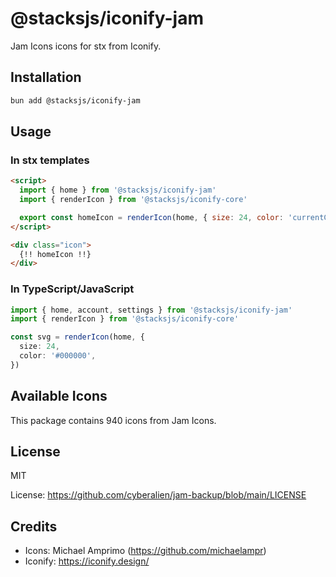 # @stacksjs/iconify-jam

Jam Icons icons for stx from Iconify.

## Installation

```bash
bun add @stacksjs/iconify-jam
```

## Usage

### In stx templates

```html
<script>
  import { home } from '@stacksjs/iconify-jam'
  import { renderIcon } from '@stacksjs/iconify-core'

  export const homeIcon = renderIcon(home, { size: 24, color: 'currentColor' })
</script>

<div class="icon">
  {!! homeIcon !!}
</div>
```

### In TypeScript/JavaScript

```typescript
import { home, account, settings } from '@stacksjs/iconify-jam'
import { renderIcon } from '@stacksjs/iconify-core'

const svg = renderIcon(home, {
  size: 24,
  color: '#000000',
})
```

## Available Icons

This package contains 940 icons from Jam Icons.

## License

MIT

License: https://github.com/cyberalien/jam-backup/blob/main/LICENSE

## Credits

- Icons: Michael Amprimo (https://github.com/michaelampr)
- Iconify: https://iconify.design/
